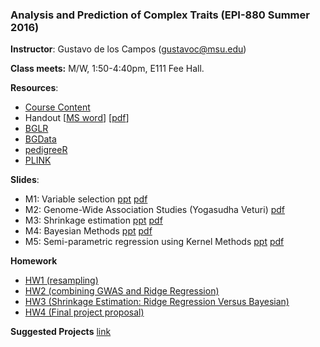 ### Analysis and Prediction of Complex Traits (EPI-880  Summer 2016)


**Instructor**: Gustavo de los Campos (gustavoc@msu.edu)

**Class meets:** M/W, 1:50-4:40pm, E111 Fee Hall.

**Resources**:


  - [Course Content]( https://www.dropbox.com/s/fun60q4eevswgos/CourseContent.docx?dl=0 )
  - Handout  [[MS word](https://www.dropbox.com/s/m1pyznfjnfyf5if/handout.docx?dl=0)]       [[pdf](https://www.dropbox.com/s/j3ylfuf0hht80qw/handout.pdf?dl=0)]
  - [BGLR](https://github.com/gdlc/bglr-r)
  - [BGData](https://github.com/quantgen/bgdata)
  - [pedigreeR](https://github.com/Rpedigree/pedigreeR)
  - [PLINK](http://pngu.mgh.harvard.edu/~purcell/plink/)

**Slides**:
  -  M1: Variable selection [ppt](https://www.dropbox.com/s/wjd9h25xgmvm7np/M1_varSelection.ppt?dl=0)  [pdf](https://www.dropbox.com/s/wjd9h25xgmvm7np/M1_varSelection.pdf?dl=0)
  -  M2: Genome-Wide Association Studies (Yogasudha Veturi)   [pdf](https://www.dropbox.com/s/yepttjnfrq0s5p2/Lecture_3_BST880.pdf?dl=0)
  -  M3: Shrinkage estimation [ppt](https://www.dropbox.com/s/0xf0h1cm4cmutpu/M2.pptx?dl=0)  [pdf]()
  -  M4: Bayesian Methods [ppt](https://www.dropbox.com/s/423cj2xob7apecv/M4.pptx?dl=0)  [pdf]()
  -  M5: Semi-parametric regression using Kernel Methods [ppt](https://www.dropbox.com/s/i73a06clbur5i4j/RKHS.pptx?dl=0)  [pdf]()
  
**Homework**
  - [HW1 (resampling)](https://github.com/gdlc/EPI-880/blob/master/assigments/HW1.md)
  - [HW2 (combining GWAS and Ridge Regression)](https://github.com/gdlc/EPI-880/blob/master/assigments/HW2.md)
  - [HW3 (Shrinkage Estimation: Ridge Regression Versus Bayesian)](https://github.com/gdlc/EPI-880/blob/master/assigments/HW3.md)
  - [HW4 (Final project proposal)](https://github.com/gdlc/EPI-880/blob/master/assigments/HW4_project_proposal.md)
  
  
**Suggested Projects** [link](https://github.com/gdlc/EPI-880/blob/master/suggested_projects.md)
